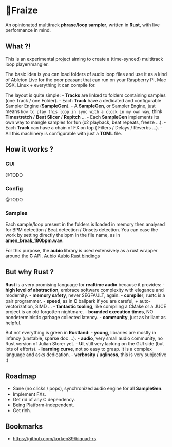 # 🍓Fraize

An opinionated multitrack **phrase/loop sampler**, written in **Rust**, with live performance in mind.

## What ?!

This is an experimental project aiming to create a (time-synced) multitrack loop player/mangler.

The basic idea is you can load folders of audio loop files and use it as a kind of Ableton Live for the poor peasant that can run on your Raspberry PI, Mac OSX, Linux + everything it can compile for.

The layout is quite simple:
    - **Tracks** are linked to folders containing samples (one Track / one Folder).
    - Each **Track** have a dedicated and configurable Sampler Engine (**SampleGen**).
    - A **SampleGen**, or Sampler Engine, just means `how to play this loop in sync with a clock in my own way`; think **Timestretch** / **Beat Slicer** / **Repitch** ...
    - Each **SampleGen** implements its own way to mangle samples for fun (x2 playback, beat repeats, freeze ...).
    - Each **Track** can have a chain of FX on top ( Filters / Delays / Reverbs ...).
    - All this machinery is configurable with just a **TOML** file. 

## How it works ?

### GUI

@TODO

### Config

@TODO

### Samples

Each sample/loop present in the folders is loaded in memory then analysed for BPM detection / Beat detection / Onsets detection.
You can ease the work by setting directly the bpm in the file name, as in **amen_break_180bpm.wav**.

For this purpose, the **aubio** library is used extensively as a rust wrapper around the **C** API.
[Aubio](https://aubio.org/)
[Aubio Rust bindings](https://github.com/discordance/aubio-rs)

## But why Rust ?

**Rust** is a very promising language for **realtime audio** because it provides:
    - **high level of abstraction**, embrace software complexity with elegance and modernity.
    - **memory safety**, never SEGFAULT, again.
    - **compiler**, rustc is a pair programmer.
    - **speed**, as in **C** ballpark if you are careful, + auto-vectorization, SIMD ...
    - **fantastic tooling**, like compiling a CMake or a JUCE project is an old forgotten nightmare.
    - **bounded execution times**, NO nondeterministic garbage collected latency.
    - **community**, just as brillant as helpful.

But not everything is green in **Rustland**:
    - **young**, libraries are mostly in infancy (unstable, sparse doc ...).
    - **audio**, very small audio community, no Rust version of Julian Storer yet.
    - **UI**, still very lacking on the GUI side (but lots of efforts).
    - **learning curve**, not so easy to grasp. It is a complex language and asks dedication.
    - **verbosity / ugliness**, this is very subjective :)


## Roadmap

- Sane (no clicks / pops), synchronized audio engine for all **SampleGen**.
- Implement FXs.
- Get rid of any C dependency.
- Being Platform-independent.
- Get rich.

## Bookmarks

- https://github.com/korken89/biquad-rs
